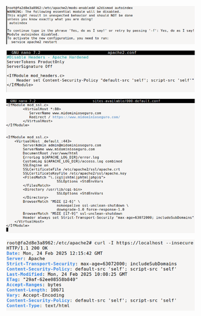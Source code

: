 ![Deshabilitación de AutoIndex](assets/1%20-%20Disable%20Autoindex.png)

![Configuración CSP](assets/2%20-%20CSP.png)

![Configuración VirtualHost](assets/3%20-%20000-default.conf.png)

![Prueba de configuración](assets/4%20-%20Test.png)
